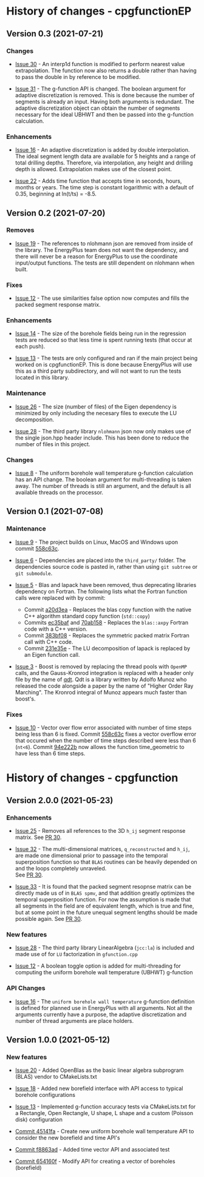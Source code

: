 # History of changes - cpgfunctionEP

## Version 0.3 (2021-07-21)

### Changes

* [Issue 30](https://github.com/j-c-cook/cpgfunctionEP/issues/30) - An interp1d
  function is modified to perform nearest value extrapolation. The function now
  also returns a double rather than having to pass the double in by reference to
  be modified. 
  
* [Issue 31](https://github.com/j-c-cook/cpgfunctionEP/issues/31) - The 
  g-function API is changed. The boolean argument for adaptive discretization is
  removed. This is done because the number of segments is already an input. 
  Having both arguments is redundant. The adaptive discretization object can
  obtain the number of segments necessary for the ideal UBHWT and then be 
  passed into the g-function calculation. 

### Enhancements

* [Issue 16](https://github.com/j-c-cook/cpgfunctionEP/issues/16) - An adaptive
  discretization is added by double interpolation. The ideal segment length 
  data are available for 5 heights and a range of total drilling depths. 
  Therefore, via interpolation, any height and drilling depth is allowed. 
  Extrapolation makes use of the closest point. 
  
* [Issue 22](https://github.com/j-c-cook/cpgfunctionEP/issues/22) - Adds time 
  function that accepts time in seconds, hours, months or years. The time step
  is constant logarithmic with a default of 0.35, beginning at ln(t/ts) = -8.5.

## Version 0.2 (2021-07-20)

### Removes

* [Issue 19](https://github.com/j-c-cook/cpgfunctionEP/issues/19) - The 
  references to nlohmann json are removed from inside of the library. The 
  EnergyPlus team does not want the dependency, and there will never be a 
  reason for EnergyPlus to use the coordinate input/output functions. The 
  tests are still dependent on nlohmann when built. 

### Fixes

* [Issue 12](https://github.com/j-c-cook/cpgfunctionEP/issues/12) - The use 
  similarities false option now computes and fills the packed segment response
  matrix. 

### Enhancements

* [Issue 14](https://github.com/j-c-cook/cpgfunctionEP/issues/14) - The size of 
  the borehole fields being run in the regression tests are reduced so that less 
  time is spent running tests (that occur at each push). 
  
* [Issue 13](https://github.com/j-c-cook/cpgfunctionEP/issues/13) - The tests 
  are only configured and ran if the main project being worked on is 
  cpgfunctionEP. This is done because EnergyPlus will use this as a third party
  subdirectory, and will not want to run the tests located in this library. 
  
### Maintenance

* [Issue 26](https://github.com/j-c-cook/cpgfunctionEP/issues/26) - The size 
  (number of files) of the Eigen dependency is minimized by only including the 
  necesary files to execute the LU decomposition.
  
* [Issue 28](https://github.com/j-c-cook/cpgfunctionEP/issues/28) - The third
  party library `nlohmann` json now only makes use of the single json.hpp 
  header include. This has been done to reduce the number of files in this 
  project. 
  
### Changes

* [Issue 8](https://github.com/j-c-cook/cpgfunctionEP/issues/8) - The uniform 
  borehole wall temperature g-function calculation has an API change. The 
  boolean argument for multi-threading is taken away. The number of threads is 
  still an argument, and the default is all available threads on the processor. 

## Version 0.1 (2021-07-08)

### Maintenance
  
* [Issue 9](https://github.com/j-c-cook/cpgfunctionEP/issues/9) - The project builds on Linux, MacOS and Windows upon
  commit [558c63c](https://github.com/j-c-cook/cpgfunctionEP/pull/1/commits/558c63c9b5c4041282fdb473327463b8fe183fbd).
  
* [Issue 6](https://github.com/j-c-cook/cpgfunctionEP/issues/6) - Dependencies are placed into the `third_party/`
  folder. The dependencies source code is pasted in, rather than using `git subtree` or `git submodule`.
  
* [Issue 5](https://github.com/j-c-cook/cpgfunctionEP/issues/5) - Blas and lapack have been removed, thus deprecating
  libraries dependency on Fortran. The following lists what the Fortran function calls were replaced with by commit:
  - Commit [a20d3ea](https://github.com/j-c-cook/cpgfunctionEP/pull/1/commits/a20d3eacec67d5994b65d6716774c50404e26428) - 
  Replaces the blas copy function with the native C++ algorithm standard copy function (`std::copy`)
  - Commits [ec35baf](https://github.com/j-c-cook/cpgfunctionEP/pull/1/commits/ec35baf21025bb61a105ac9edd06e1e348676702) 
  and [70ab158](https://github.com/j-c-cook/cpgfunctionEP/pull/1/commits/70ab1585d0efe5dd53dca90f3cf5685585030ef9) - 
  Replaces the `blas::axpy` Fortran code with a C++ version. 
  - Commit [383bf08](https://github.com/j-c-cook/cpgfunctionEP/pull/1/commits/383bf08f31d020af2cabe63d0d8b86eb4bbb8191) -
  Replaces the symmetric packed matrix Fortran call with C++ code. 
  - Commit [231e35e](https://github.com/j-c-cook/cpgfunctionEP/pull/1/commits/231e35ea416fe0943514cc82dc79238f3f2b79dd) - The 
  LU decomposition of lapack is replaced by an Eigen function call.
  
* [Issue 3](https://github.com/j-c-cook/cpgfunctionEP/issues/3) - Boost is removed by replacing the thread pools with 
  `OpenMP` calls, and the Gauss-Kronrod integration is replaced with a header only file by the name of 
  [qdt](https://github.com/j-c-cook/cpgfunctionEP/tree/MilestoneV0.1/third_party/qdt-master). Qdt is a library 
  written by Adolfo Munoz who released the code alongside a paper by the name of "Higher Order Ray Marching". 
  The Kronrod integral of Munoz appears much faster than boost's. 
  
  
### Fixes
  
* [Issue 10](https://github.com/j-c-cook/cpgfunctionEP/issues/10) - Vector over flow error associated with number of 
  time steps being less than 6 is fixed. 
  Commit [558c63c](https://github.com/j-c-cook/cpgfunctionEP/commit/558c63c9b5c4041282fdb473327463b8fe183fbd)
  fixes a vector overflow error that occured when the number of time steps described were less than 6 (`nt<6`). Commit
  [94e222b](https://github.com/j-c-cook/cpgfunctionEP/commit/94e222bb0cf670f1a4f3058bd1b7b6c7f8bf8233) now allows the 
  function time_geometric to have less than 6 time steps. 


# History of changes - cpgfunction

## Version 2.0.0 (2021-05-23)

### Enhancements

* [Issue 25](https://github.com/j-c-cook/cpgfunction/issues/25) - Removes all references to the 3D `h_ij`
  segment response matrix. See [PR 30](https://github.com/j-c-cook/cpgfunction/pull/30).

* [Issue 32](https://github.com/j-c-cook/cpgfunction/issues/32) - The multi-dimensional matrices, 
  `q_reconstructed` and `h_ij`, are made one dimensional prior to passage into the temporal superposition
  function so that `BLAS` routines can be heavily depended on and the loops completely unraveled.  
  See [PR 30](https://github.com/j-c-cook/cpgfunction/pull/30).

* [Issue 33](https://github.com/j-c-cook/cpgfunction/issues/33) - It is found that the 
  packed segment resopnse matrix can be directly made us of in `BLAS spmv`, and that addition
  greatly optimizes the temporal superposition function. For now the assumption is made that all
  segments in the field are of equivalent length, which is true and fine, but at some point in the
  future unequal segment lengths should be made possible again. 
  See [PR 30](https://github.com/j-c-cook/cpgfunction/pull/30).

### New features

* [Issue 28](https://github.com/j-c-cook/cpgfunction/issues/28) -
  The third party library LinearAlgebra (`jcc:la`) is included and made use of for `LU`
  factorization in `gfunction.cpp`

* [Issue 12](https://github.com/j-c-cook/cpgfunction/issues/12) -
  A boolean toggle option is added for multi-threading for computing the 
  uniform borehole wall temperature (UBHWT) g-function

### API Changes

* [Issue 16](https://github.com/j-c-cook/cpgfunction/issues/16) - The `uniform borehole wall temperature` 
  g-function definition is defined for planned use in EnergyPlus with all arguments. Not all the arguments
  currently have a purpose, the adaptive discretization and number of thread arguments are place holders.

## Version 1.0.0 (2021-05-12)

### New features

* [Issue 20](https://github.com/j-c-cook/cpgfunction/issues/20) - 
  Added OpenBlas as the basic linear algebra subprogram (BLAS) vendor to CMakeLists.txt

* [Issue 18](https://github.com/j-c-cook/cpgfunction/issues/18) - 
  Added new borefield interface with API access to typical borehole configurations

* [Issue 13](https://github.com/j-c-cook/cpgfunction/issues/13) - 
  Implemented g-function accuracy tests via CMakeLists.txt for a Rectangle, Open Rectangle, U shape, 
  L shape and a custom (Poisson disk) configuration

* [Commit 45141fa](https://github.com/j-c-cook/cpgfunction/pull/14/commits/45141fa745d92ac8a08eea2a06801d7a01fac367) - 
  Create new uniform borehole wall temperature API to consider the new borefield and time API's

* [Commit f8863ad](https://github.com/j-c-cook/cpgfunction/pull/14/commits/f8863ad6879bdcb43d8bbed48ab1be1701eb56f5) - 
  Added time vector API and associated test

* [Commit 654160f](https://github.com/j-c-cook/cpgfunction/pull/14/commits/654160f9b508f57b917fc0630437cff726dc8440) - 
  Modify API for creating a vector of boreholes (borefield)




